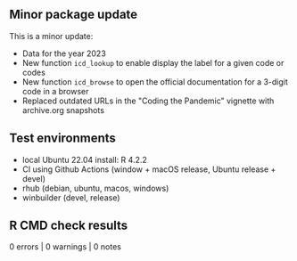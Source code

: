 ## Minor package update

This is a minor update:

- Data for the year 2023
- New function `icd_lookup` to enable display the label for a given code or codes
- New function `icd_browse` to open the official documentation for a 3-digit code in a browser
- Replaced outdated URLs in the "Coding the Pandemic" vignette with archive.org snapshots



## Test environments
* local Ubuntu 22.04 install: R 4.2.2
* CI using Github Actions (window + macOS release, Ubuntu release + devel)
* rhub (debian, ubuntu, macos, windows)
* winbuilder (devel, release)

## R CMD check results

0 errors | 0 warnings | 0 notes
